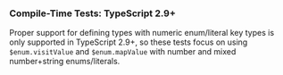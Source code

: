 ### Compile-Time Tests: TypeScript 2.9+

Proper support for defining types with numeric enum/literal key types is only
supported in TypeScript 2.9+, so these tests focus on using `$enum.visitValue`
and `$enum.mapValue` with number and mixed number+string enums/literals.
